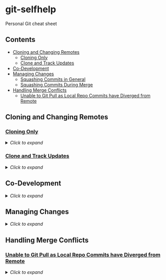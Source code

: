 # git-selfhelp

Personal Git cheat sheet

## Contents
- [Cloning and Changing Remotes](#cloning-and-changing-remotes)
    - [Cloning Only](#cloning-only)
    - [Clone and Track Updates](#clone-and-track-updates)
- [Co-Development](#co-development)
- [Managing Changes](#managing-changes)
    - [Squashing Commits in General](#squashing-commits-in-general)
    - [Squashing Commits During Merge](#squashing-commits-during-merge)
- [Handling Merge Conflicts](#handling-merge-conflicts)
    - [Unable to Git Pull as Local Repo Commits have Diverged from Remote](#unable-to-git-pull-as-local-repo-commits-have-diverged-from-remote)

## Cloning and Changing Remotes

### <u>Cloning Only</u>

<details>
<summary><i>Click to expand</i></summary>

### Objective

To quickly clone a public repo into a private repo. <i>Caveat: clone of public repo on local machine is not usable for development.</i>

### Steps

1. Clone the public repo onto local machine. This includes all branches and commit history, but without any link back to the Github repo, i.e. you will not able to `git fetch` again.

    ```
    git clone --bare <public repo url> <local folder name>
    ```

1. Create private repo on Github.

1. Enter local folder.

    ```
    cd <local folder name>
    ```

1. Push the local version of the contents of public repo to the private repo. 

    ```
    git push --mirror <private repo url>
    ```

1. Delete local folder. 

    ```
    cd ..
    ```

    ```
    rm -rf <local folder name>
    ```

1. Clone private repo.

    ```
    git clone <private repo url> <local folder name>
    ```

1. To setup the new local folder to track changes in the public repo, see steps 7 onward in the [next section](#clone-and-track-updates) to create a tracking remote.

</details>

### <u>Clone and Track Updates</u>

<details>
<summary><i>Click to expand</i></summary>

### Objective

To clone a public repo into a private repo and <u>track changes of the public repo</u>.

### Steps

1. Clone the public repo onto local machine.

    ```text
    git clone <public repo url> <local folder name>
    ```

1. Create private repo on Github.

1. Enter local folder.

    ```text
    cd <local folder name>
    ```

1. Change remote for `origin` for local folder to private repo. `origin` is the default pull/push Git repo for local folder.

    ```text
    git remote set-url origin <private repo url>
    ```

1. Check that the origin remote has been changed.

    ```text
    git remote -v
    ```
        
        > origin <private repo url> (fetch)
        > origin <private repo url> (push)
        

    Alternatively, check that the remote "origin" is set to private repo url in the git config file.

    ```text
    cat .git/config
    ```

1. Push cloned files to `main` branch on private repo. This also sets the upstream for `main` to the `origin` remote. 

    ```text
    git push origin main
    ```

1. Create branch to track public repo.

    ```text
    git branch <tracking branch name>
    ```

1. Create new remote to track public repo.

    ```text
    git remote add <new remote name> <public repo url>
    ```

1. Check that the new tracking remote has been created.

    ```text
    git remote -v
    ```

1. Fetch the branch info from the new tracking remote (aka the public repo).

    ```text
    git fetch <new remote name>
    ```

1. Change the upstream for the new tracking branch to the new tracking remote.

    ```text
    git branch <tracking branch name> --set-upstream-to <tracking remote name>/<branch on public repo>
    ```

1. Check that the main development branch is tracking the private repo and the tracking branch is tracking the public repo.

    ```text
    cat .git/config
    ```

</details>

## Co-Development

<details>

<summary><i>Click to expand</i></summary>

### Managing Branches

Create new feature on new working branch.

1. Create new working branch from existing branch (e.g. 'development').

    ```
    git checkout -b <new branch name> <existing branch name>
    ```

1. Push the new branch to Github (or remote). 

    ```
    git push --set-upstream <remote name> <new branch name>
    ```

</details>

## Managing Changes

<details>

<summary><i>Click to expand</i></summary>

### <u>Squashing Commits in General</u>

1. View commit history.

    ```
    git log --oneline
    ```

1. Squash *x* past commits.

    ```
    git rebase -i HEAD~<x>
    ```

    1. An editor will open. 
    1. Use `pick` or `p` to retain specific commits. Use `squash` or `s` to combine specific commits. 
    1. Once done, save the file and close.
    1. Another editor will open with the new commit messages for further editing if required. 
    1. Once done, save the file and close. 

### <u>Squashing Commits During Merge</U>

To clean up commits on one branch (e.g. dev branch) when merging it into another (e.g. main branch). 

1. Switch to main branch.

    ```
    git switch <main branch>
    ```

1. Use `--squash` flag when merging incoming branch (e.g. dev branch).

    ```
    git merge --squash <dev branch>
    ```

1. Commit the changed files with a single commit message. 

1. Push to recipient branch (e.g. main branch), create Pull Request on GitHub, and merge Pull Request. 

</details>

## Handling Merge Conflicts

### <u>Unable to Git Pull as Local Repo Commits have Diverged from Remote</u>

<details>
<summary><i>Click to expand</i></summary>

- Fetch changes made to the upstream since the last `git fetch`, merge to local branch, and apply existing local commits to the top of the updated local branch (aka "rebasing the local branch on top of the upstream branch after fetching"). (<i>[Explainer](https://gitolite.com/git-pull--rebase)</i>)

    ```
    git pull --rebase
    ```

</details>
